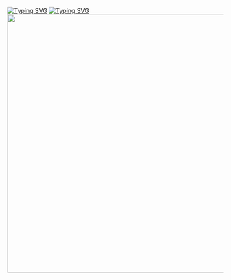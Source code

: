 [![Typing SVG](https://readme-typing-svg.herokuapp.com?color=%2336BCF7&lines=V2VsY29tZSB0byBteSBzeXN0ZW0=+🖥️)](https://git.io/typing-svg)
[![Typing SVG](https://readme-typing-svg.herokuapp.com?color=%2336BCF7&lines=H41S2)](https://git.io/typing-svg)
<img src="https://user-images.githubusercontent.com/116753493/199006803-b3725b14-fa6b-4a64-a705-de3de4b1a70f.gif" height="600" width='1000'/></h1>


